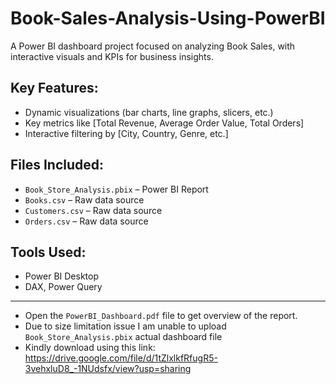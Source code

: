 # Book-Sales-Analysis-Using-PowerBI
A Power BI dashboard project focused on analyzing Book Sales, with interactive visuals and KPIs for business insights.

## Key Features:
- Dynamic visualizations (bar charts, line graphs, slicers, etc.)
- Key metrics like [Total Revenue, Average Order Value, Total Orders]
- Interactive filtering by [City, Country, Genre, etc.]

## Files Included:
- `Book_Store_Analysis.pbix` – Power BI Report
- `Books.csv` – Raw data source
- `Customers.csv` – Raw data source
- `Orders.csv` – Raw data source

## Tools Used:
- Power BI Desktop
- DAX, Power Query

---

- Open the `PowerBI_Dashboard.pdf` file to get overview of the report.
- Due to size limitation issue I am unable to upload `Book_Store_Analysis.pbix` actual dashboard file
- Kindly download using this link: https://drive.google.com/file/d/1tZlxlkfRfugR5-3vehxluD8_-1NUdsfx/view?usp=sharing
